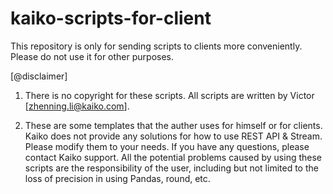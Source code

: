 # kaiko-scripts-for-client
This repository is only for sending scripts to clients more conveniently. Please do not use it for other purposes.

[@disclaimer]

1. There is no copyright for these scripts. All scripts are written by Victor [zhenning.li@kaiko.com].

2. These are some templates that the auther uses for himself or for clients.
Kaiko does not provide any solutions for how to use REST API & Stream. Please modify them to your needs.
If you have any questions, please contact Kaiko support.
All the potential problems caused by using these scripts are the responsibility of the user, 
including but not limited to the loss of precision in using Pandas, round, etc.
